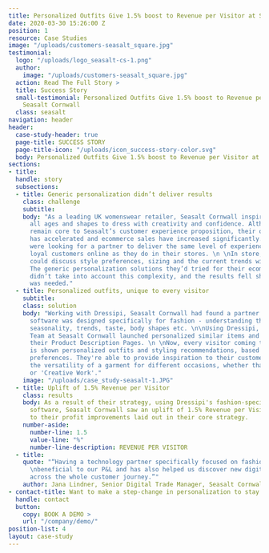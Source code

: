 ```yaml
---
title: Personalized Outfits Give 1.5% boost to Revenue per Visitor at Seasalt Cornwall
date: 2020-03-30 15:26:00 Z
position: 1
resource: Case Studies
image: "/uploads/customers-seasalt_square.jpg"
testimonial:
  logo: "/uploads/logo_seasalt-cs-1.png"
  author:
    image: "/uploads/customers-seasalt_square.jpg"
  action: Read The Full Story >
  title: Success Story
  small-testimonial: Personalized Outfits Give 1.5% boost to Revenue per Visitor at
    Seasalt Cornwall
  class: seasalt
navigation: header
header:
  case-study-header: true
  page-title: SUCCESS STORY
  page-title-icon: "/uploads/icon_success-story-color.svg"
  body: Personalized Outfits Give 1.5% boost to Revenue per Visitor at Seasalt Cornwall
sections:
- title: 
  handle: story
  subsections:
  - title: Generic personalization didn’t deliver results
    class: challenge
    subtitle: 
    body: "As a leading UK womenswear retailer, Seasalt Cornwall inspires women of
      all ages and shapes to dress with creativity and confidence. Although stores
      remain core to Seasalt’s customer experience proposition, their online growth
      has accelerated and ecommerce sales have increased significantly. \n \nThey
      were looking for a partner to deliver the same level of experience to their
      loyal customers online as they do in their stores. \n \nIn store, an assistant
      could discuss style preferences, sizing and the current trends with a customer.
      The generic personalization solutions they’d tried for their ecommerce store
      didn’t take into account this complexity, and the results fell short of what
      was needed."
  - title: Personalized outfits, unique to every visitor
    subtitle: 
    class: solution
    body: "Working with Dressipi, Seasalt Cornwall had found a partner whose personalization
      software was designed specifically for fashion - understanding the impact of
      seasonality, trends, taste, body shapes etc. \n\nUsing Dressipi, the Digital
      Team at Seasalt Cornwall launched personalized similar items and outfits on
      their Product Description Pages. \n \nNow, every visitor coming to their website
      is shown personalized outfits and styling recommendations, based on their unique
      preferences. They're able to provide inspiration to their customers by showing
      the versatility of a garment for different occasions, whether that be 'Casual'
      or 'Creative Work'."
    image: "/uploads/case_study-seasalt-1.JPG"
  - title: Uplift of 1.5% Revenue per Visitor
    class: results
    body: As a result of their strategy, using Dressipi's fashion-specific personalization
      software, Seasalt Cornwall saw an uplift of 1.5% Revenue per Visitor. This contributes
      to their profit improvements laid out in their core strategy.
    number-aside:
      number-line: 1.5
      value-line: "%"
      number-line-description: REVENUE PER VISITOR
  - title: 
    quote: "“Having a technology partner specifically focused on fashion is hugely
      \nbeneficial to our P&L and has also helped us discover new digital \nopportunities
      across the whole customer journey.”"
    author: Jana Lindner, Senior Digital Trade Manager, Seasalt Cornwall
- contact-title: Want to make a step-change in personalization to stay competitive?
  handle: contact
  button:
    copy: BOOK A DEMO >
    url: "/company/demo/"
position-list: 4
layout: case-study
---
```


